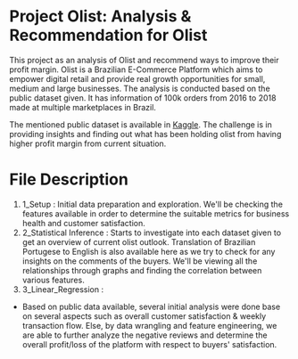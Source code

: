 # Project Olist: Analysis & Recommendation for Olist
This project as an analysis of Olist and recommend ways to improve their profit margin. Olist is a Brazilian E-Commerce Platform which aims to empower digital retail and provide real growth opportunities for small, medium and large businesses. The analysis is conducted based on the public dataset given. It has information of 100k orders from 2016 to 2018 made at multiple marketplaces in Brazil.  

The mentioned public dataset is available in [Kaggle](https://www.kaggle.com/datasets/olistbr/brazilian-ecommerce). The challenge is in providing insights and finding out what has been holding olist from having higher profit margin from current situation.

# File Description
1. 1_Setup : Initial data preparation and exploration. We'll be checking the features available in order to determine the suitable metrics for business health and customer satisfaction.
2. 2_Statistical Inference : Starts to investigate into each dataset given to get an overview of current olist outlook. Translation of Brazilian Portugese to English is also available here as we try to check for any insights on the comments of the buyers. We'll be viewing all the relationships through graphs and finding the correlation between various features.
3. 3_Linear_Regression :
- Based on public data available, several initial analysis were done base on several aspects such as overall customer satisfaction & weekly transaction flow. Else, by data wrangling and feature engineering, we are able to further analyze the negative reviews and determine the overall profit/loss of the platform with respect to buyers' satisfaction.
